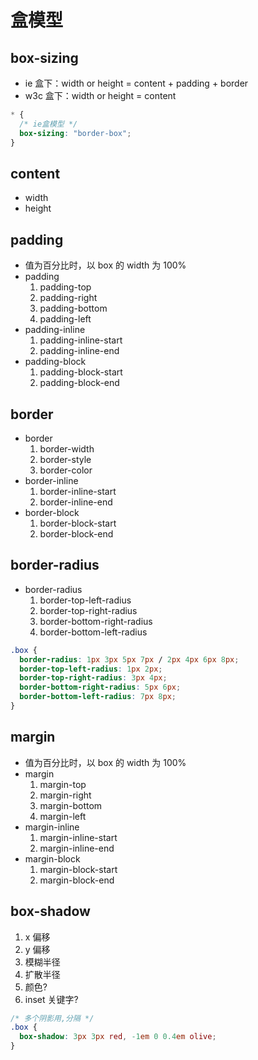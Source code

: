 # 盒模型

## box-sizing

- ie 盒下：width or height = content + padding + border
- w3c 盒下：width or height = content

```css
* {
  /* ie盒模型 */
  box-sizing: "border-box";
}
```

## content

- width
- height

## padding

- 值为百分比时，以 box 的 width 为 100%
- padding
  1. padding-top
  2. padding-right
  3. padding-bottom
  4. padding-left
- padding-inline
  1. padding-inline-start
  2. padding-inline-end
- padding-block
  1. padding-block-start
  2. padding-block-end

## border

- border
  1. border-width
  2. border-style
  3. border-color
- border-inline
  1. border-inline-start
  2. border-inline-end
- border-block
  1. border-block-start
  2. border-block-end

## border-radius

- border-radius
  1. border-top-left-radius
  2. border-top-right-radius
  3. border-bottom-right-radius
  4. border-bottom-left-radius

```css
.box {
  border-radius: 1px 3px 5px 7px / 2px 4px 6px 8px;
  border-top-left-radius: 1px 2px;
  border-top-right-radius: 3px 4px;
  border-bottom-right-radius: 5px 6px;
  border-bottom-left-radius: 7px 8px;
}
```

## margin

- 值为百分比时，以 box 的 width 为 100%
- margin
  1. margin-top
  2. margin-right
  3. margin-bottom
  4. margin-left
- margin-inline
  1. margin-inline-start
  2. margin-inline-end
- margin-block
  1. margin-block-start
  2. margin-block-end

## box-shadow

1. x 偏移
2. y 偏移
3. 模糊半径
4. 扩散半径
5. 颜色?
6. inset 关键字?

```css
/* 多个阴影用,分隔 */
.box {
  box-shadow: 3px 3px red, -1em 0 0.4em olive;
}
```
